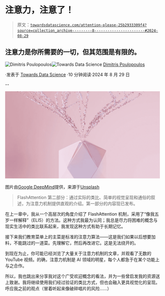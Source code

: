 # 注意力，注意了！

> 原文：[`towardsdatascience.com/attention-please-25b2933309f4?source=collection_archive---------8-----------------------#2024-08-29`](https://towardsdatascience.com/attention-please-25b2933309f4?source=collection_archive---------8-----------------------#2024-08-29)

## 注意力是你所需要的一切，但其范围是有限的。

[](https://dpoulopoulos.medium.com/?source=post_page---byline--25b2933309f4--------------------------------)![Dimitris Poulopoulos](https://dpoulopoulos.medium.com/?source=post_page---byline--25b2933309f4--------------------------------)[](https://towardsdatascience.com/?source=post_page---byline--25b2933309f4--------------------------------)![Towards Data Science](https://towardsdatascience.com/?source=post_page---byline--25b2933309f4--------------------------------) [Dimitris Poulopoulos](https://dpoulopoulos.medium.com/?source=post_page---byline--25b2933309f4--------------------------------)

·发表于 [Towards Data Science](https://towardsdatascience.com/?source=post_page---byline--25b2933309f4--------------------------------) ·10 分钟阅读·2024 年 8 月 29 日

--

![](img/86ebfbfc89df1f076e0f6bebad8e26cb.png)

图片由[Google DeepMind](https://unsplash.com/@googledeepmind?utm_content=creditCopyText&utm_medium=referral&utm_source=unsplash)提供，来源于[Unsplash](https://unsplash.com/photos/a-crystal-vase-with-pink-flowers-in-it-Oy2yXvl1WLg?utm_content=creditCopyText&utm_medium=referral&utm_source=unsplash)

> FlashAttention 第二部分：通过实际的类比、简单的视觉呈现和通俗的叙述，为注意力机制提供直观的介绍。第一部分的内容现已发布。

在上一章中，我从一个高层次的角度介绍了 FlashAttention 机制，采用了“像我五岁一样解释”（ELI5）的方法。这种方式我最为认同；我总是尽力将困难的概念与现实生活中的类比联系起来，我发现这种方式有助于长期记忆。

接下来我们教育菜单上的主菜是标准的注意力算法——这是我们如果以后想要加料，不能跳过的一道菜。先理解它，然后再改进它。这是无法绕开的。

到现在为止，你可能已经浏览了大量关于注意力机制的文章，并观看了无数的 YouTube 视频。的确，注意力机制是 AI 领域的明星，每个人都急于在某个功能上与之合作。

所以，我也跳出来分享我对这个广受欢迎概念的看法，并为一些曾启发我的资源送上致谢。我将继续使用我们经过验证的类比方式，但也会融入更具视觉化的呈现。呼应我之前的观点（冒着听起来像破碎唱片的风险……）
